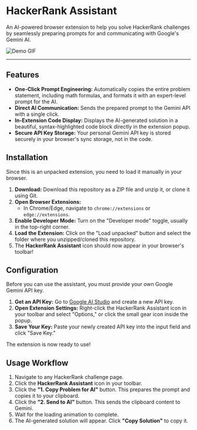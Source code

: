 # HackerRank Assistant

An AI-powered browser extension to help you solve HackerRank challenges by seamlessly preparing prompts for and communicating with Google's Gemini AI.

![Demo GIF](demo.gif) <!-- You will create and add this GIF -->

---

## Features

-   **One-Click Prompt Engineering:** Automatically copies the entire problem statement, including math formulas, and formats it with an expert-level prompt for the AI.
-   **Direct AI Communication:** Sends the prepared prompt to the Gemini API with a single click.
-   **In-Extension Code Display:** Displays the AI-generated solution in a beautiful, syntax-highlighted code block directly in the extension popup.
-   **Secure API Key Storage:** Your personal Gemini API key is stored securely in your browser's sync storage, not in the code.

## Installation

Since this is an unpacked extension, you need to load it manually in your browser.

1.  **Download:** Download this repository as a ZIP file and unzip it, or clone it using Git.
2.  **Open Browser Extensions:**
    -   In Chrome/Edge, navigate to `chrome://extensions` or `edge://extensions`.
3.  **Enable Developer Mode:** Turn on the "Developer mode" toggle, usually in the top-right corner.
4.  **Load the Extension:** Click on the "Load unpacked" button and select the folder where you unzipped/cloned this repository.
5.  The **HackerRank Assistant** icon should now appear in your browser's toolbar!

## Configuration

Before you can use the assistant, you must provide your own Google Gemini API key.

1.  **Get an API Key:** Go to [Google AI Studio](https://aistudio.google.com/app/apikey) and create a new API key.
2.  **Open Extension Settings:** Right-click the HackerRank Assistant icon in your toolbar and select "Options," or click the small gear icon inside the popup.
3.  **Save Your Key:** Paste your newly created API key into the input field and click "Save Key."

The extension is now ready to use!

## Usage Workflow

1.  Navigate to any HackerRank challenge page.
2.  Click the **HackerRank Assistant** icon in your toolbar.
3.  Click the **"1. Copy Problem for AI"** button. This prepares the prompt and copies it to your clipboard.
4.  Click the **"2. Send to AI"** button. This sends the clipboard content to Gemini.
5.  Wait for the loading animation to complete.
6.  The AI-generated solution will appear. Click **"Copy Solution"** to copy it.